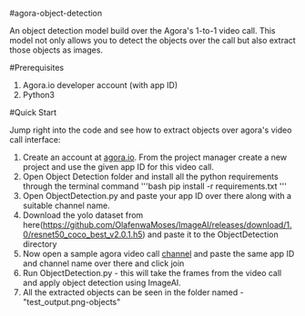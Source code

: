 #agora-object-detection

An object detection model build over the Agora's 1-to-1 video call. This model not only allows you to detect the objects over the call but also extract those objects as images.

#Prerequisites

1. Agora.io developer account (with app ID)
2. Python3

#Quick Start

Jump right into the code and see how to extract objects over agora's video call interface: 
1. Create an account at [agora.io](https://dashboard.agora.io). From the project manager create a new project and use the given app ID for this video call.
2. Open Object Detection folder and install all the python requirements through the terminal command 
'''bash
pip install -r requirements.txt
'''
3. Open ObjectDetection.py and paste your app ID over there along with a suitable channel name.
4. Download the yolo dataset from here(https://github.com/OlafenwaMoses/ImageAI/releases/download/1.0/resnet50_coco_best_v2.0.1.h5) and paste it to the ObjectDetection directory
5. Now open a sample agora video call [channel](http://sidsharma27.github.io) and paste the same app ID and channel name over there and click join
6. Run ObjectDetection.py - this will take the frames from the video call and apply object detection using ImageAI. 
7. All the extracted objects can be seen in the folder named - "test_output.png-objects"
